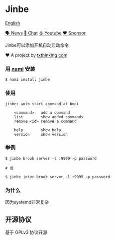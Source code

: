 # Jinbe

[English](readme.md)

[🗣 News](https://t.me/txthinking_news)
[💬 Chat](https://join.txthinking.com)
[🩸 Youtube](https://www.youtube.com/txthinking) 
[❤️ Sponsor](https://github.com/sponsors/txthinking)

Jinbe可以添加开机自动启动命令

❤️ A project by [txthinking.com](https://www.txthinking.com)

### 用 [nami](https://github.com/txthinking/nami) 安装

```
$ nami install jinbe
```

### 使用

	jinbe: auto start command at boot

        <command>   add a command
        list        show added commands
        remove <id> remove a command

        help        show help
        version     show version

### 举例

    $ jinbe brook server -l :9999 -p password

	# 或

    $ jinbe joker brook server -l :9999 -p password

### 为什么

因为systemd非常复杂

## 开源协议

基于 GPLv3 协议开源
